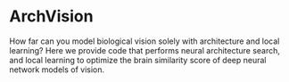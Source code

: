 # ArchVision
How far can you model biological vision solely with architecture and local learning? Here we provide code that performs neural architecture search, and local learning to optimize the brain similarity score of deep neural network models of vision.
